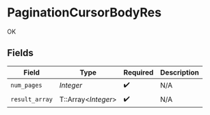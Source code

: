 # PaginationCursorBodyRes

OK


## Fields

| Field               | Type                | Required            | Description         |
| ------------------- | ------------------- | ------------------- | ------------------- |
| `num_pages`         | *Integer*           | :heavy_check_mark:  | N/A                 |
| `result_array`      | T::Array<*Integer*> | :heavy_check_mark:  | N/A                 |